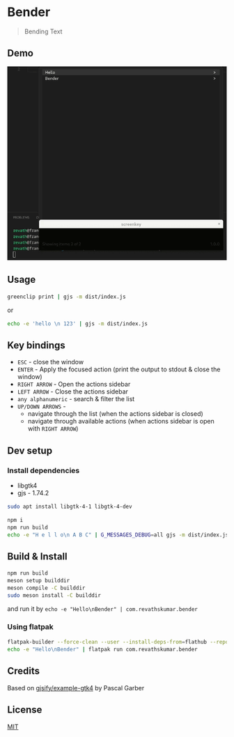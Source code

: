 # Bender

> Bending Text

## Demo

![demo](/images/adwaita-demo.gif)

## Usage

```sh
greenclip print | gjs -m dist/index.js
```

or

```sh
echo -e 'hello \n 123' | gjs -m dist/index.js
```

## Key bindings

* `ESC` - close the window
* `ENTER` - Apply the focused action (print the output to stdout & close the window)
* `RIGHT ARROW` - Open the actions sidebar
* `LEFT ARROW` - Close the actions sidebar
* `any alphanumeric` - search & filter the list
* `UP/DOWN ARROWS` -
    * navigate through the list (when the actions sidebar is closed)
    * navigate through available actions (when actions sidebar is open with `RIGHT ARROW`)

## Dev setup

### Install dependencies

* libgtk4
* gjs - 1.74.2

```sh
sudo apt install libgtk-4-1 libgtk-4-dev
```

```sh
npm i
npm run build
echo -e "H e l l o\n A B C" | G_MESSAGES_DEBUG=all gjs -m dist/index.js
```

## Build & Install

```sh
npm run build
meson setup builddir
meson compile -C builddir
sudo meson install -C builddir
```

and run it by `echo -e "Hello\nBender" | com.revathskumar.bender`

### Using flatpak

```sh
flatpak-builder --force-clean --user --install-deps-from=flathub --repo=repo --install builddir com.revathskumar.bender.yaml
echo -e "Hello\nBender" | flatpak run com.revathskumar.bender
```

## Credits

Based on [gjsify/example-gtk4](https://github.com/gjsify/example-gtk4) by Pascal Garber

## License

[MIT](/LICENSE)
